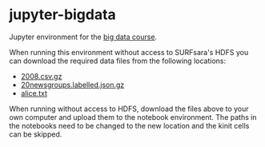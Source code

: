 # jupyter-bigdata

Jupyter environment for the [big data course][1].

When running this environment without access to SURFsara's HDFS you can download the required data files from the following locations: 

* [2008.csv.gz](http://beehub.nl/surfsara-hadoop/public/2008.csv.gz)
* [20newsgroups.labelled.json.gz](http://beehub.nl/surfsara-hadoop/public/20newsgroups.labelled.json.gz)
* [alice.txt](http://beehub.nl/surfsara-hadoop/public/alice.txt)

When running without access to HDFS, download the files above to your own computer and upload them to the notebook environment. The paths in the notebooks need to be changed to the new location and the kinit cells can be skipped. 

[1]: http://hpc.uva.nl/Workshops/article/107/8-Data-intensive-Computing-with-Spark-Hadoop
